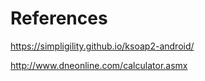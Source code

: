 # References #

https://simpligility.github.io/ksoap2-android/

http://www.dneonline.com/calculator.asmx

